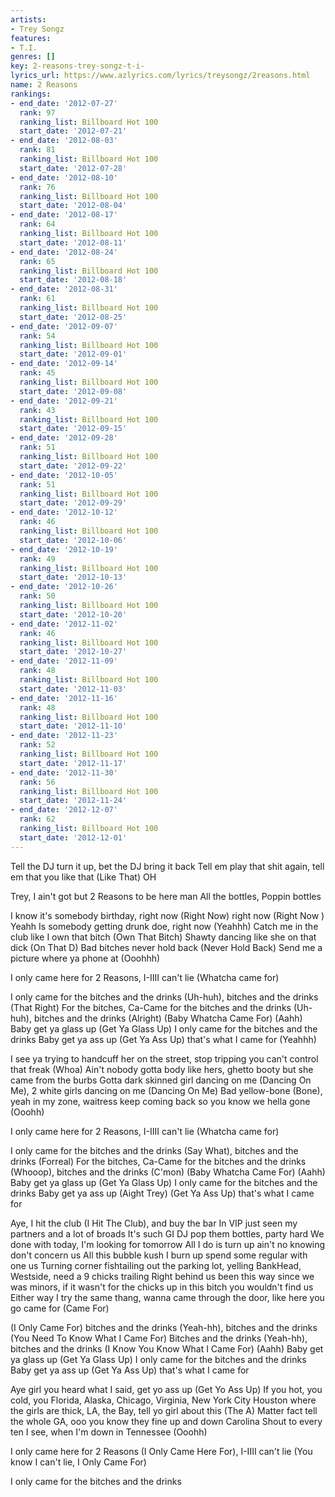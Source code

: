 ```yaml
---
artists:
- Trey Songz
features:
- T.I.
genres: []
key: 2-reasons-trey-songz-t-i-
lyrics_url: https://www.azlyrics.com/lyrics/treysongz/2reasons.html
name: 2 Reasons
rankings:
- end_date: '2012-07-27'
  rank: 97
  ranking_list: Billboard Hot 100
  start_date: '2012-07-21'
- end_date: '2012-08-03'
  rank: 81
  ranking_list: Billboard Hot 100
  start_date: '2012-07-28'
- end_date: '2012-08-10'
  rank: 76
  ranking_list: Billboard Hot 100
  start_date: '2012-08-04'
- end_date: '2012-08-17'
  rank: 64
  ranking_list: Billboard Hot 100
  start_date: '2012-08-11'
- end_date: '2012-08-24'
  rank: 65
  ranking_list: Billboard Hot 100
  start_date: '2012-08-18'
- end_date: '2012-08-31'
  rank: 61
  ranking_list: Billboard Hot 100
  start_date: '2012-08-25'
- end_date: '2012-09-07'
  rank: 54
  ranking_list: Billboard Hot 100
  start_date: '2012-09-01'
- end_date: '2012-09-14'
  rank: 45
  ranking_list: Billboard Hot 100
  start_date: '2012-09-08'
- end_date: '2012-09-21'
  rank: 43
  ranking_list: Billboard Hot 100
  start_date: '2012-09-15'
- end_date: '2012-09-28'
  rank: 51
  ranking_list: Billboard Hot 100
  start_date: '2012-09-22'
- end_date: '2012-10-05'
  rank: 51
  ranking_list: Billboard Hot 100
  start_date: '2012-09-29'
- end_date: '2012-10-12'
  rank: 46
  ranking_list: Billboard Hot 100
  start_date: '2012-10-06'
- end_date: '2012-10-19'
  rank: 49
  ranking_list: Billboard Hot 100
  start_date: '2012-10-13'
- end_date: '2012-10-26'
  rank: 50
  ranking_list: Billboard Hot 100
  start_date: '2012-10-20'
- end_date: '2012-11-02'
  rank: 46
  ranking_list: Billboard Hot 100
  start_date: '2012-10-27'
- end_date: '2012-11-09'
  rank: 48
  ranking_list: Billboard Hot 100
  start_date: '2012-11-03'
- end_date: '2012-11-16'
  rank: 48
  ranking_list: Billboard Hot 100
  start_date: '2012-11-10'
- end_date: '2012-11-23'
  rank: 52
  ranking_list: Billboard Hot 100
  start_date: '2012-11-17'
- end_date: '2012-11-30'
  rank: 56
  ranking_list: Billboard Hot 100
  start_date: '2012-11-24'
- end_date: '2012-12-07'
  rank: 62
  ranking_list: Billboard Hot 100
  start_date: '2012-12-01'
---
```



Tell the DJ turn it up, bet the DJ bring it back
Tell em play that shit again, tell em that you like that (Like That)
OH


Trey, I ain't got but 2 Reasons to be here man
All the bottles, Poppin bottles


I know it's somebody birthday, right now (Right Now) right now (Right Now ) Yeahh
Is somebody getting drunk doe, right now  (Yeahhh)
Catch me in the club like I own that bitch (Own That Bitch)
Shawty dancing like she on that dick (On That D)
Bad bitches never hold back (Never Hold Back)
Send me a picture where ya phone at (Ooohhh)


I only came here for 2 Reasons, I-IIII can't lie (Whatcha came for)


I only came for the bitches and the drinks (Uh-huh), bitches and the drinks  (That Right)
For the bitches, Ca-Came for the bitches and the drinks (Uh-huh), bitches and the drinks  (Alright) (Baby Whatcha Came For)
(Aahh) Baby get ya glass up (Get Ya Glass Up) I only came for the bitches and the drinks
Baby get ya ass up (Get Ya Ass Up) that's what I came for (Yeahhh)


I see ya trying to handcuff her on the street, stop tripping you can't control that freak (Whoa)
Ain't nobody gotta body like hers, ghetto booty but she came from the burbs
Gotta dark skinned girl dancing on me (Dancing On Me), 2 white girls dancing on me (Dancing On Me)
Bad yellow-bone (Bone), yeah in my zone, waitress keep coming back so you know we hella gone (Ooohh)


I only came here for 2 Reasons, I-IIII can't lie (Whatcha came for)


I only came for the bitches and the drinks (Say What), bitches and the drinks  (Forreal)
For the bitches, Ca-Came for the bitches and the drinks (Whooop), bitches and the drinks  (C'mon) (Baby Whatcha Came For)
(Aahh) Baby get ya glass up (Get Ya Glass Up) I only came for the bitches and the drinks
Baby get ya ass up (Aight Trey) (Get Ya Ass Up) that's what I came for


Aye, I hit the club (I Hit The Club), and buy the bar
In VIP just seen my partners and a lot of broads
It's such GI DJ pop them bottles, party hard
We done with today, I'm looking for tomorrow
All I do is turn up ain't no knowing don't concern us
All this bubble kush I burn up spend some regular with one us
Turning corner fishtailing out the parking lot, yelling BankHead, Westside, need a 9 chicks trailing
Right behind us been this way since we was minors, if it wasn't for the chicks up in this bitch you wouldn't find us
Either way I try the same thang, wanna came through the door, like here you go came for (Came For)


(I Only Came For) bitches and the drinks (Yeah-hh), bitches and the drinks  (You Need To Know What I Came For)
Bitches and the drinks (Yeah-hh), bitches and the drinks  (I Know You Know What I Came For)
(Aahh) Baby get ya glass up (Get Ya Glass Up) I only came for the bitches and the drinks
Baby get ya ass up (Get Ya Ass Up) that's what I came for


Aye girl you heard what I said, get yo ass up (Get Yo Ass Up)
If you hot, you cold, you Florida, Alaska, Chicago, Virginia, New York City
Houston where the girls are thick, LA, the Bay, tell yo girl about this (The A)
Matter fact tell the whole GA, ooo you know they fine up and down Carolina
Shout to every ten I see, when I'm down in Tennessee (Ooohh)


I only came here for 2 Reasons (I Only Came Here For), I-IIII can't lie (You know I can't lie, I Only Came For)


I only came for the bitches and the drinks



